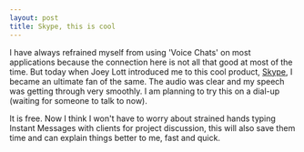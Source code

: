 ```yaml
---
layout: post
title: Skype, this is cool
---
```


I have always refrained myself from using 'Voice Chats' on most applications because the connection here is not all that good at most of the time. But today when Joey Lott introduced me to this cool product, [Skype](http://www.skype.com/), I became an ultimate fan of the same. The audio was clear and my speech was getting through very smoothly. I am planning to try this on a dial-up (waiting for someone to talk to now).

It is free. Now I think I won't have to worry about strained hands typing Instant Messages with clients for project discussion, this will also save them time and can explain things better to me, fast and quick.